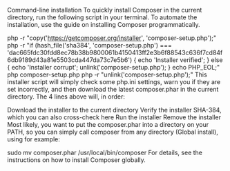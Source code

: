 Command-line installation
To quickly install Composer in the current directory, run the following script in your terminal. To automate the installation, use the guide on installing Composer programmatically.

php -r "copy('https://getcomposer.org/installer', 'composer-setup.php');"
php -r "if (hash_file('sha384', 'composer-setup.php') === 'dac665fdc30fdd8ec78b38b9800061b4150413ff2e3b6f88543c636f7cd84f6db9189d43a81e5503cda447da73c7e5b6') { echo 'Installer verified'; } else { echo 'Installer corrupt'; unlink('composer-setup.php'); } echo PHP_EOL;"
php composer-setup.php
php -r "unlink('composer-setup.php');"
This installer script will simply check some php.ini settings, warn you if they are set incorrectly, and then download the latest composer.phar in the current directory. The 4 lines above will, in order:

Download the installer to the current directory
Verify the installer SHA-384, which you can also cross-check here
Run the installer
Remove the installer
Most likely, you want to put the composer.phar into a directory on your PATH, so you can simply call composer from any directory (Global install), using for example:

sudo mv composer.phar /usr/local/bin/composer
For details, see the instructions on how to install Composer globally.
